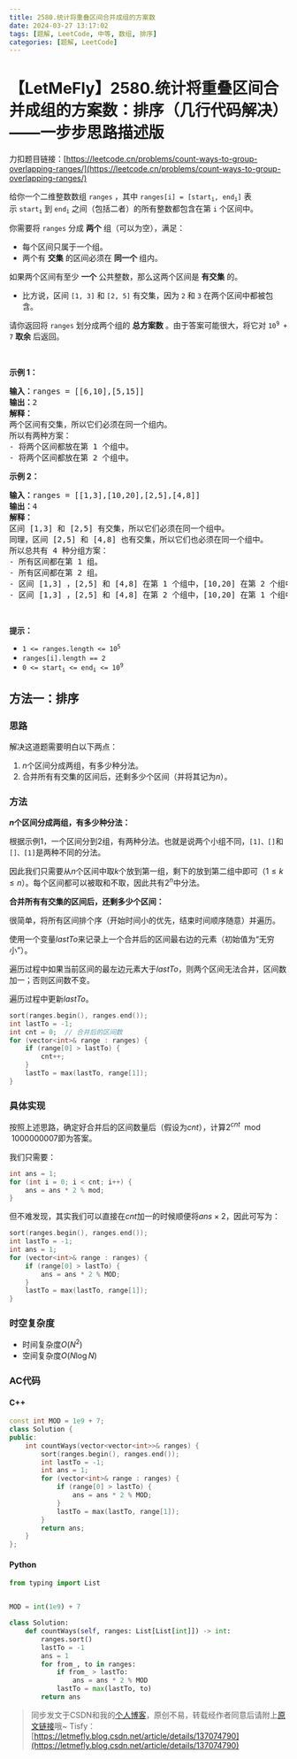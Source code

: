```yaml
---
title: 2580.统计将重叠区间合并成组的方案数
date: 2024-03-27 13:17:02
tags: [题解, LeetCode, 中等, 数组, 排序]
categories: [题解, LeetCode]
---
```


# 【LetMeFly】2580.统计将重叠区间合并成组的方案数：排序（几行代码解决）——一步步思路描述版

力扣题目链接：[https://leetcode.cn/problems/count-ways-to-group-overlapping-ranges/](https://leetcode.cn/problems/count-ways-to-group-overlapping-ranges/)

<p>给你一个二维整数数组&nbsp;<code>ranges</code>&nbsp;，其中&nbsp;<code>ranges[i] = [start<sub>i</sub>, end<sub>i</sub>]</code>&nbsp;表示&nbsp;<code>start<sub>i</sub></code>&nbsp;到&nbsp;<code>end<sub>i</sub></code>&nbsp;之间（包括二者）的所有整数都包含在第&nbsp;<code>i</code>&nbsp;个区间中。</p>

<p>你需要将&nbsp;<code>ranges</code>&nbsp;分成 <strong>两个</strong>&nbsp;组（可以为空），满足：</p>

<ul>
	<li>每个区间只属于一个组。</li>
	<li>两个有 <strong>交集</strong>&nbsp;的区间必须在 <strong>同一个&nbsp;</strong>组内。</li>
</ul>

<p>如果两个区间有至少 <strong>一个</strong>&nbsp;公共整数，那么这两个区间是 <b>有交集</b>&nbsp;的。</p>

<ul>
	<li>比方说，区间&nbsp;<code>[1, 3]</code> 和&nbsp;<code>[2, 5]</code>&nbsp;有交集，因为&nbsp;<code>2</code>&nbsp;和&nbsp;<code>3</code>&nbsp;在两个区间中都被包含。</li>
</ul>

<p>请你返回将 <code>ranges</code>&nbsp;划分成两个组的 <strong>总方案数</strong>&nbsp;。由于答案可能很大，将它对&nbsp;<code>10<sup>9</sup> + 7</code>&nbsp;<strong>取余</strong>&nbsp;后返回。</p>

<p>&nbsp;</p>

<p><strong>示例 1：</strong></p>

<pre><b>输入：</b>ranges = [[6,10],[5,15]]
<b>输出：</b>2
<b>解释：</b>
两个区间有交集，所以它们必须在同一个组内。
所以有两种方案：
- 将两个区间都放在第 1 个组中。
- 将两个区间都放在第 2 个组中。
</pre>

<p><strong>示例 2：</strong></p>

<pre><b>输入：</b>ranges = [[1,3],[10,20],[2,5],[4,8]]
<b>输出：</b>4
<b>解释：</b>
区间 [1,3] 和 [2,5] 有交集，所以它们必须在同一个组中。
同理，区间 [2,5] 和 [4,8] 也有交集，所以它们也必须在同一个组中。
所以总共有 4 种分组方案：
- 所有区间都在第 1 组。
- 所有区间都在第 2 组。
- 区间 [1,3] ，[2,5] 和 [4,8] 在第 1 个组中，[10,20] 在第 2 个组中。
- 区间 [1,3] ，[2,5] 和 [4,8] 在第 2 个组中，[10,20] 在第 1 个组中。
</pre>

<p>&nbsp;</p>

<p><strong>提示：</strong></p>

<ul>
	<li><code>1 &lt;= ranges.length &lt;= 10<sup>5</sup></code></li>
	<li><code>ranges[i].length == 2</code></li>
	<li><code>0 &lt;= start<sub>i</sub> &lt;= end<sub>i</sub> &lt;= 10<sup>9</sup></code></li>
</ul>


    
## 方法一：排序

### 思路

解决这道题需要明白以下两点：

1. $n$个区间分成两组，有多少种分法。
2. 合并所有有交集的区间后，还剩多少个区间（并将其记为$n$）。

### 方法

**$n$个区间分成两组，有多少种分法：**

根据示例1，一个区间分到2组，有两种分法。也就是说两个小组不同，```[1]、[]```和```[]、[1]```是两种不同的分法。

因此我们只需要从$n$个区间中取$k$个放到第一组，剩下的放到第二组中即可（$1\leq k\leq n$）。每个区间都可以被取和不取，因此共有$2^n$中分法。

**合并所有有交集的区间后，还剩多少个区间：**

很简单，将所有区间排个序（开始时间小的优先，结束时间顺序随意）并遍历。

使用一个变量$lastTo$来记录上一个合并后的区间最右边的元素（初始值为“无穷小”）。

遍历过程中如果当前区间的最左边元素大于$lastTo$，则两个区间无法合并，区间数加一；否则区间数不变。

遍历过程中更新$lastTo$。

```cpp
sort(ranges.begin(), ranges.end());
int lastTo = -1;
int cnt = 0;  // 合并后的区间数
for (vector<int>& range : ranges) {
    if (range[0] > lastTo) {
        cnt++;
    }
    lastTo = max(lastTo, range[1]);
}
```

### 具体实现

按照上述思路，确定好合并后的区间数量后（假设为$cnt$），计算$2^{cnt}\mod 1000000007$即为答案。

我们只需要：

```cpp
int ans = 1;
for (int i = 0; i < cnt; i++) {
    ans = ans * 2 % mod;
}
```

但不难发现，其实我们可以直接在$cnt$加一的时候顺便将$ans\times 2$，因此可写为：

```cpp
sort(ranges.begin(), ranges.end());
int lastTo = -1;
int ans = 1;
for (vector<int>& range : ranges) {
    if (range[0] > lastTo) {
        ans = ans * 2 % MOD;
    }
    lastTo = max(lastTo, range[1]);
}
```

### 时空复杂度

+ 时间复杂度$O(N^2)$
+ 空间复杂度$O(N\log N)$

### AC代码

#### C++

```cpp
const int MOD = 1e9 + 7;
class Solution {
public:
    int countWays(vector<vector<int>>& ranges) {
        sort(ranges.begin(), ranges.end());
        int lastTo = -1;
        int ans = 1;
        for (vector<int>& range : ranges) {
            if (range[0] > lastTo) {
                ans = ans * 2 % MOD;
            }
            lastTo = max(lastTo, range[1]);
        }
        return ans;
    }
};
```

#### Python

```python
from typing import List


MOD = int(1e9) + 7

class Solution:
    def countWays(self, ranges: List[List[int]]) -> int:
        ranges.sort()
        lastTo = -1
        ans = 1
        for from_, to in ranges:
            if from_ > lastTo:
                ans = ans * 2 % MOD
            lastTo = max(lastTo, to)
        return ans
```

> 同步发文于CSDN和我的[个人博客](https://blog.letmefly.xyz/)，原创不易，转载经作者同意后请附上[原文链接](https://blog.letmefly.xyz/2024/03/27/LeetCode%202580.%E7%BB%9F%E8%AE%A1%E5%B0%86%E9%87%8D%E5%8F%A0%E5%8C%BA%E9%97%B4%E5%90%88%E5%B9%B6%E6%88%90%E7%BB%84%E7%9A%84%E6%96%B9%E6%A1%88%E6%95%B0/)哦~
> Tisfy：[https://letmefly.blog.csdn.net/article/details/137074790](https://letmefly.blog.csdn.net/article/details/137074790)
